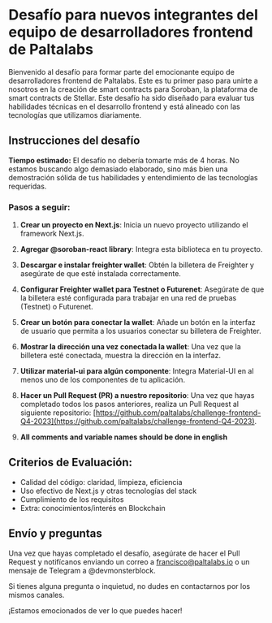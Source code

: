 # Desafío para nuevos integrantes del equipo de desarrolladores frontend de Paltalabs

Bienvenido al desafío para formar parte del emocionante equipo de desarrolladores frontend de Paltalabs. Este es tu primer paso para unirte a nosotros en la creación de smart contracts para Soroban, la plataforma de smart contracts de Stellar. Este desafío ha sido diseñado para evaluar tus habilidades técnicas en el desarrollo frontend y está alineado con las tecnologías que utilizamos diariamente.

## Instrucciones del desafío

**Tiempo estimado:** El desafío no debería tomarte más de 4 horas. No estamos buscando algo demasiado elaborado, sino más bien una demostración sólida de tus habilidades y entendimiento de las tecnologías requeridas.

### Pasos a seguir:

1. **Crear un proyecto en Next.js**: Inicia un nuevo proyecto utilizando el framework Next.js.

2. **Agregar @soroban-react library**: Integra esta biblioteca en tu proyecto.

3. **Descargar e instalar freighter wallet**: Obtén la billetera de Freighter y asegúrate de que esté instalada correctamente.

4. **Configurar Freighter wallet para Testnet o Futurenet**: Asegúrate de que la billetera esté configurada para trabajar en una red de pruebas (Testnet) o Futurenet.

5. **Crear un botón para conectar la wallet**: Añade un botón en la interfaz de usuario que permita a los usuarios conectar su billetera de Freighter.

6. **Mostrar la dirección una vez conectada la wallet**: Una vez que la billetera esté conectada, muestra la dirección en la interfaz.

7. **Utilizar material-ui para algún componente**: Integra Material-UI en al menos uno de los componentes de tu aplicación.

8. **Hacer un Pull Request (PR) a nuestro repositorio**: Una vez que hayas completado todos los pasos anteriores, realiza un Pull Request al siguiente repositorio: [https://github.com/paltalabs/challenge-frontend-Q4-2023](https://github.com/paltalabs/challenge-frontend-Q4-2023).

9. **All comments and variable names should be done in english**
    
## Criterios de Evaluación:

- Calidad del código: claridad, limpieza, eficiencia
- Uso efectivo de Next.js y otras tecnologías del stack
- Cumplimiento de los requisitos
- Extra: conocimientos/interés en Blockchain

## Envío y preguntas

Una vez que hayas completado el desafío, asegúrate de hacer el Pull Request y notifícanos enviando un correo a francisco@paltalabs.io o un mensaje de Telegram a @devmonsterblock.

Si tienes alguna pregunta o inquietud, no dudes en contactarnos por los mismos canales.

¡Estamos emocionados de ver lo que puedes hacer!
